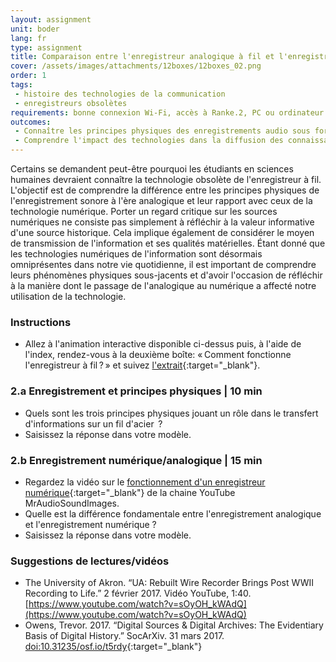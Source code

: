 ```yaml
---
layout: assignment
unit: boder
lang: fr
type: assignment
title: Comparaison entre l'enregistreur analogique à fil et l'enregistrement audionumérique
cover: /assets/images/attachments/12boxes/12boxes_02.png
order: 1
tags: 
 - histoire des technologies de la communication
 - enregistreurs obsolètes
requirements: bonne connexion Wi-Fi, accès à Ranke.2, PC ou ordinateur portable, application installée sur le PC ou le portable permettant de visualiser des vidéos
outcomes:
 - Connaître les principes physiques des enregistrements audio sous forme analogique et numérique
 - Comprendre l'impact des technologies dans la diffusion des connaissances
---
```


Certains se demandent peut-être pourquoi les étudiants en sciences humaines devraient connaître la technologie obsolète de l'enregistreur à fil. L'objectif est de comprendre la différence entre les principes physiques de l'enregistrement sonore à l'ère analogique et leur rapport avec ceux de la technologie numérique. Porter un regard critique sur les sources numériques ne consiste pas simplement à réfléchir à la valeur informative d'une source historique. Cela implique également de considérer le moyen de transmission de l'information et ses qualités matérielles. Étant donné que les technologies numériques de l'information sont désormais omniprésentes dans notre vie quotidienne, il est important de comprendre leurs phénomènes physiques sous-jacents et d'avoir l'occasion de réfléchir à la manière dont le passage de l'analogique au numérique a affecté notre utilisation de la technologie.

<!-- more -->

<!-- briefing-student -->

### Instructions
<!-- section-contents -->

- Allez à l'animation interactive disponible ci-dessus puis, à l'aide de l'index, rendez-vous à la deuxième boîte: &laquo;&#x202F;Comment fonctionne l'enregistreur à fil&#x202F;?&#x202F;&raquo; et suivez [l'extrait](https://ranke2.uni.lu/klynt/fr/){:target="_blank"}.

<!-- section -->

### 2.a  Enregistrement et principes physiques | 10 min
<!-- section-contents -->

- Quels sont les trois principes physiques jouant un rôle dans le transfert d'informations sur un fil d'acier &#x202F;?
- Saisissez la réponse dans votre modèle.

<!-- section -->

### 2.b  Enregistrement numérique/analogique | 15 min
<!-- section-contents -->

- Regardez la vidéo sur le [fonctionnement d'un enregistreur numérique](https://www.youtube.com/watch?v=SfEXnX__X9Y&feature=youtu.be){:target="_blank"} de la chaine YouTube MrAudioSoundImages.
- Quelle est la différence fondamentale entre l'enregistrement analogique et l'enregistrement numérique ?
- Saisissez la réponse dans votre modèle.

<!-- section -->

### Suggestions de lectures/vidéos
<!-- section-contents -->

- The University of Akron. “UA: Rebuilt Wire Recorder Brings Post WWII Recording to Life.” 2 février 2017. Vidéo YouTube, 1:40. [https://www.youtube.com/watch?v=sOyOH_kWAdQ](https://www.youtube.com/watch?v=sOyOH_kWAdQ)  
- Owens, Trevor. 2017. “Digital Sources & Digital Archives: The Evidentiary Basis of Digital History.” SocArXiv. 31 mars 2017. [doi:10.31235/osf.io/t5rdy](doi:10.31235/osf.io/t5rdy){:target="_blank"} 

<!-- briefing-teacher -->
